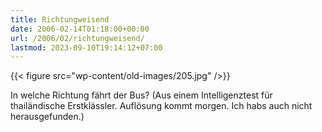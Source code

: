 ```yaml
---
title: Richtungweisend
date: 2006-02-14T01:18:00+00:00
url: /2006/02/richtungweisend/
lastmod: 2023-09-10T19:14:12+07:00
---
```

{{< figure src="wp-content/old-images/205.jpg" />}}

In welche Richtung fährt der Bus? (Aus einem Intelligenztest für thailändische Erstklässler. Auflösung kommt morgen. Ich habs auch nicht herausgefunden.)

